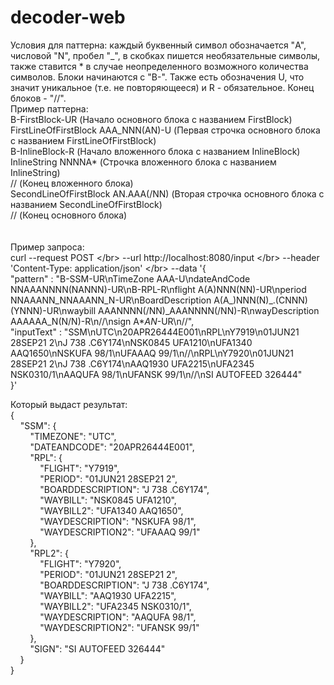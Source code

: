 # decoder-web
Условия для паттерна: каждый буквенный символ обозначается "A", числовой "N", пробел "\_", в скобках пишется необязательные символы, также ставится * в случае неопределенного возможного количества символов. Блоки начинаются с "B-". Также есть обозначения U, что значит уникальное (т.е. не повторяющееся) и R - обязательное. Конец блоков - "//".</br>
Пример паттерна:</br>
B-FirstBlock-UR   (Начало основного блока с названием FirstBlock)</br>
FirstLineOfFirstBlock AAA_NNN(AN)-U    (Первая строчка основного блока с названием FirstLineOfFirstBlock)</br>
B-InlineBlock-R    (Начало вложенного блока с названием InlineBlock)</br>
InlineString NNNNA*   (Строчка вложенного блока с названием InlineString)</br>
//  (Конец вложенного блока)</br>
SecondLineOfFirstBlock AN.AAA(/NN) (Вторая строчка основного блока с названием SecondLineOfFirstBlock)</br>
// (Конец основного блока)</br>
</br>
</br>
Пример запроса: </br>
curl --request POST \</br>
  --url http://localhost:8080/input \</br>
  --header 'Content-Type: application/json' \</br>
  --data '{</br>
	"pattern" : "B-SSM-UR\nTimeZone AAA-U\ndateAndCode NNAAANNNN(NANNN)-UR\nB-RPL-R\nflight A(A)NNN(NN)-UR\nperiod NNAAANN_NNAAANN_N-UR\nBoardDescription A(A\_)NNN(N)\_.(CNNN)(YNNN)-UR\nwaybill AAANNNN(/NN)\_AAANNNN(/NN)-R\nwayDescription AAAAAA_N(N/N)-R\n//\nsign A*_*A*_*N*-UR\n//",</br>
	"inputText" : "SSM\nUTC\n20APR26444E001\nRPL\nY7919\n01JUN21 28SEP21 2\nJ 738 .C6Y174\nNSK0845 UFA1210\nUFA1340 AAQ1650\nNSKUFA 98/1\nUFAAAQ 99/1\n//\nRPL\nY7920\n01JUN21 28SEP21 2\nJ 738 .C6Y174\nAAQ1930 UFA2215\nUFA2345 NSK0310/1\nAAQUFA 98/1\nUFANSK 99/1\n//\nSI AUTOFEED 326444"</br>
}'</br>

Который выдаст результат:</br>
{</br>
  &nbsp;&nbsp;&nbsp;&nbsp;"SSM": {</br>
    &nbsp;&nbsp;&nbsp;&nbsp;&nbsp;&nbsp;&nbsp;&nbsp;"TIMEZONE": "UTC",</br>
    &nbsp;&nbsp;&nbsp;&nbsp;&nbsp;&nbsp;&nbsp;&nbsp;"DATEANDCODE": "20APR26444E001",</br>
    &nbsp;&nbsp;&nbsp;&nbsp;&nbsp;&nbsp;&nbsp;&nbsp;"RPL": {</br>
      &nbsp;&nbsp;&nbsp;&nbsp;&nbsp;&nbsp;&nbsp;&nbsp;&nbsp;&nbsp;&nbsp;&nbsp;"FLIGHT": "Y7919",</br>
      &nbsp;&nbsp;&nbsp;&nbsp;&nbsp;&nbsp;&nbsp;&nbsp;&nbsp;&nbsp;&nbsp;&nbsp;"PERIOD": "01JUN21 28SEP21 2",</br>
      &nbsp;&nbsp;&nbsp;&nbsp;&nbsp;&nbsp;&nbsp;&nbsp;&nbsp;&nbsp;&nbsp;&nbsp;"BOARDDESCRIPTION": "J 738 .C6Y174",</br>
      &nbsp;&nbsp;&nbsp;&nbsp;&nbsp;&nbsp;&nbsp;&nbsp;&nbsp;&nbsp;&nbsp;&nbsp;"WAYBILL": "NSK0845 UFA1210",</br>
      &nbsp;&nbsp;&nbsp;&nbsp;&nbsp;&nbsp;&nbsp;&nbsp;&nbsp;&nbsp;&nbsp;&nbsp;"WAYBILL2": "UFA1340 AAQ1650",</br>
      &nbsp;&nbsp;&nbsp;&nbsp;&nbsp;&nbsp;&nbsp;&nbsp;&nbsp;&nbsp;&nbsp;&nbsp;"WAYDESCRIPTION": "NSKUFA 98/1",</br>
      &nbsp;&nbsp;&nbsp;&nbsp;&nbsp;&nbsp;&nbsp;&nbsp;&nbsp;&nbsp;&nbsp;&nbsp;"WAYDESCRIPTION2": "UFAAAQ 99/1"</br>
    &nbsp;&nbsp;&nbsp;&nbsp;&nbsp;&nbsp;&nbsp;&nbsp;},</br>
    &nbsp;&nbsp;&nbsp;&nbsp;&nbsp;&nbsp;&nbsp;&nbsp;"RPL2": {</br>
      &nbsp;&nbsp;&nbsp;&nbsp;&nbsp;&nbsp;&nbsp;&nbsp;&nbsp;&nbsp;&nbsp;&nbsp;"FLIGHT": "Y7920",</br>
      &nbsp;&nbsp;&nbsp;&nbsp;&nbsp;&nbsp;&nbsp;&nbsp;&nbsp;&nbsp;&nbsp;&nbsp;"PERIOD": "01JUN21 28SEP21 2",</br>
      &nbsp;&nbsp;&nbsp;&nbsp;&nbsp;&nbsp;&nbsp;&nbsp;&nbsp;&nbsp;&nbsp;&nbsp;"BOARDDESCRIPTION": "J 738 .C6Y174",</br>
      &nbsp;&nbsp;&nbsp;&nbsp;&nbsp;&nbsp;&nbsp;&nbsp;&nbsp;&nbsp;&nbsp;&nbsp;"WAYBILL": "AAQ1930 UFA2215",</br>
      &nbsp;&nbsp;&nbsp;&nbsp;&nbsp;&nbsp;&nbsp;&nbsp;&nbsp;&nbsp;&nbsp;&nbsp;"WAYBILL2": "UFA2345 NSK0310/1",</br>
      &nbsp;&nbsp;&nbsp;&nbsp;&nbsp;&nbsp;&nbsp;&nbsp;&nbsp;&nbsp;&nbsp;&nbsp;"WAYDESCRIPTION": "AAQUFA 98/1",</br>
      &nbsp;&nbsp;&nbsp;&nbsp;&nbsp;&nbsp;&nbsp;&nbsp;&nbsp;&nbsp;&nbsp;&nbsp;"WAYDESCRIPTION2": "UFANSK 99/1"</br>
    &nbsp;&nbsp;&nbsp;&nbsp;&nbsp;&nbsp;&nbsp;&nbsp;},</br>
    &nbsp;&nbsp;&nbsp;&nbsp;&nbsp;&nbsp;&nbsp;&nbsp;"SIGN": "SI AUTOFEED 326444"</br>
  &nbsp;&nbsp;&nbsp;&nbsp;}</br>
}</br>
